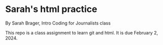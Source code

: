 # Sarah's html practice

By Sarah Brager, Intro Coding for Journalists class

This repo is a class assignment to learn git and html. It is due February 2, 2024. 
